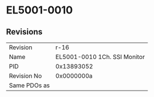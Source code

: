 # EL5001-0010

## Revisions
<table>
<tr>
<td>Revision</td>
<td>r-16</td>
</tr>
<tr>
<td>Name</td>
<td>EL5001-0010 1Ch. SSI Monitor</td>
</tr>
<tr>
<td>PID</td>
<td>0x13893052</td>
</tr>
<tr>
<td>Revision No</td>
<td>0x0000000a</td>
</tr>
<tr>
<td>Same PDOs as</td>
<td></td>
</tr>
</table>
